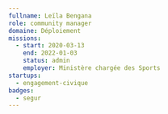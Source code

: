 ```yaml
---
fullname: Leïla Bengana
role: community manager
domaine: Déploiement
missions:
  - start: 2020-03-13
    end: 2022-01-03
    status: admin
    employer: Ministère chargée des Sports
startups:
  - engagement-civique
badges:
  - segur
---
```


